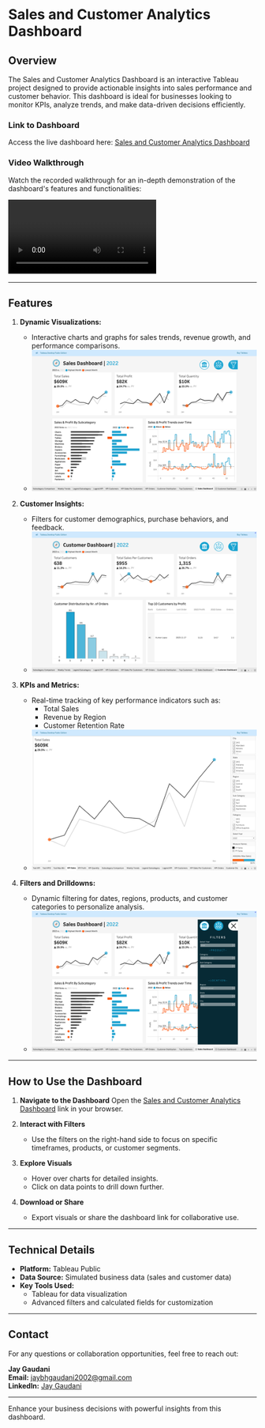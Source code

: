 # Sales and Customer Analytics Dashboard

## Overview
The Sales and Customer Analytics Dashboard is an interactive Tableau project designed to provide actionable insights into sales performance and customer behavior. This dashboard is ideal for businesses looking to monitor KPIs, analyze trends, and make data-driven decisions efficiently.

### Link to Dashboard
Access the live dashboard here: [Sales and Customer Analytics Dashboard](https://public.tableau.com/app/profile/jay.gaudani/viz/SalesCustomerDashboardsDynamic_17377733061050/SalesDashboard?publish=yes)

### Video Walkthrough
Watch the recorded walkthrough for an in-depth demonstration of the dashboard's features and functionalities:

![Video Walkthrough](./documents/Video_Presentation.mov)

---

## Features

1. **Dynamic Visualizations:**
   - Interactive charts and graphs for sales trends, revenue growth, and performance comparisons.
   - ![Sales Trend Analysis](./documents/sales_trend_analysis.png)

2. **Customer Insights:**
   - Filters for customer demographics, purchase behaviors, and feedback.
   - ![Customer Insights](./documents/customer_insights.png)

3. **KPIs and Metrics:**
   - Real-time tracking of key performance indicators such as:
     - Total Sales
     - Revenue by Region
     - Customer Retention Rate
   - ![KPIs and Metrics](./documents/kpi_metrics.png)

4. **Filters and Drilldowns:**
   - Dynamic filtering for dates, regions, products, and customer categories to personalize analysis.
   - ![Filters and Drilldowns](./documents/filters_drilldowns.png)

---

## How to Use the Dashboard

1. **Navigate to the Dashboard**
   Open the [Sales and Customer Analytics Dashboard](https://public.tableau.com/app/profile/jay.gaudani/viz/SalesCustomerDashboardsDynamic_17377733061050/SalesDashboard?publish=yes) link in your browser.

2. **Interact with Filters**
   - Use the filters on the right-hand side to focus on specific timeframes, products, or customer segments.

3. **Explore Visuals**
   - Hover over charts for detailed insights.
   - Click on data points to drill down further.

4. **Download or Share**
   - Export visuals or share the dashboard link for collaborative use.

---

## Technical Details

- **Platform:** Tableau Public
- **Data Source:** Simulated business data (sales and customer data)
- **Key Tools Used:**
  - Tableau for data visualization
  - Advanced filters and calculated fields for customization

---

## Contact
For any questions or collaboration opportunities, feel free to reach out:

**Jay Gaudani**  
**Email:** [jaybhgaudani2002@gmail.com](mailto:jaybhgaudani2002@gmail.com)  
**LinkedIn:** [Jay Gaudani](https://www.linkedin.com/in/jay-gaudani-5826141b6/)

---

Enhance your business decisions with powerful insights from this dashboard.
